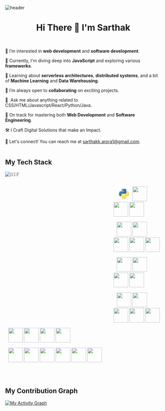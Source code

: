 
![header](https://capsule-render.vercel.app/api?type=waving&color=gradient&customColorList=10&height=300&section=header&text=Hi,%20I'm%20Sarthak%20Arora%20!!%20👋&fontSize=60&animation=fadeIn&fontAlignY=38&desc={Software%20Engineer}%20∪%20{Full%20Stack%20Web%20Developer}&descAlignY=51&descAlign=62) 


<center>

# **Hi There** 👋  **I'm Sarthak**

</center>
<br>

👀 I’m interested in **web development** and **software development**.

🌱 Currently, I'm diving deep into **JavaScript** and exploring various **frameworks**.

🧐 Learning about **serverless architectures**, **distributed systems**, and a bit of **Machine Learning** and **Data Warehousing**.

💞️ I’m always open to **collaborating** on exciting projects.

💬 &nbsp;Ask me about anything related to CSS/HTML/Javascript/React/Python/Java.

🌱 On track for mastering both **Web Development** and **Software Engineering**.

🛠 I Craft Digital Solutions that make an Impact.

📧 Let's connect! You can reach me at sarthakk.arora1@gmail.com.
&nbsp;
&nbsp;<br>
&nbsp;
&nbsp;


## My Tech Stack

<a><img align="left" height="470" width="350" alt="𝙶𝙸𝙵" src="https://i.imgur.com/mtxy6y7.png"></a>

<br> 
<br> 

<code><img style="margin-left: 10px;" height="47" width="47" src="https://raw.githubusercontent.com/github/explore/80688e429a7d4ef2fca1e82350fe8e3517d3494d/topics/python/python.png"></code>
<code><img height="47" width="47" src="https://skillicons.dev/icons?i=java&theme=light"></code>
<code><img height="47" width="47" src="https://skillicons.dev/icons?i=c&theme=light"></code>
<code><img height="47" width="47" src="https://skillicons.dev/icons?i=cpp&theme=light"></code>

<code><img style="margin-left: 10px;" height="47" width="47" src="https://skillicons.dev/icons?i=javascript&theme=light"></code>
<code><img height="47" width="47" src="https://skillicons.dev/icons?i=r&theme=light"></code>
<code><img height="47" width="47" src="https://skillicons.dev/icons?i=firebase&theme=light"></code>
<code><img height="47" width="47" src="https://skillicons.dev/icons?i=sqlite&theme=light"></code>
<code><img height="47" width="47" src="https://skillicons.dev/icons?i=mysql&theme=light"></code>

<code><img style="margin-left: 10px;" height="47" width="47" src="https://skillicons.dev/icons?i=html&theme=light"></code>
<code><img height="47" width="47" src="https://skillicons.dev/icons?i=css&theme=light"></code>
<code><img height="47" width="47" src="https://skillicons.dev/icons?i=react&theme=light"></code>
<code><img height="47" width="47" src="https://skillicons.dev/icons?i=nextjs&theme=light"></code>

<code><img style="margin-left: 10px;" height="47" width="47" src="https://skillicons.dev/icons?i=tailwind&theme=light"></code>
<code><img height="47" width="47" src="https://skillicons.dev/icons?i=bootstrap&theme=light"></code>
<code><img height="47" width="47" src="https://skillicons.dev/icons?i=aws&theme=light"></code>
<code><img height="47" width="47" src="https://skillicons.dev/icons?i=cloudflare&theme=light"></code>
<code><img height="47" width="47" src="https://skillicons.dev/icons?i=netlify&theme=light"></code>

<code><img style="margin-left: 10px;" height="47" width="47" src="https://skillicons.dev/icons?i=svg&theme=light"></code>
<code><img height="47" width="47" src="https://skillicons.dev/icons?i=figma&theme=light"></code>
<code><img height="47" width="47" src="https://skillicons.dev/icons?i=ps&theme=light"></code>
<code><img height="47" width="47" src="https://skillicons.dev/icons?i=git&theme=light"></code>

<code><img style="margin-left: 10px;" height="47" width="47" src="https://skillicons.dev/icons?i=github&theme=light"></code>
<code><img height="47" width="47" src="https://skillicons.dev/icons?i=gitlab&theme=light"></code>
<code><img height="47" width="47" src="https://skillicons.dev/icons?i=visualstudio&theme=light"></code>
<code><img height="47" width="47" src="https://skillicons.dev/icons?i=vscode&theme=light"></code>
<code><img height="47" width="47" src="https://skillicons.dev/icons?i=tensorflow&theme=light"></code>
<code><img height="47" width="47" src="https://skillicons.dev/icons?i=autocad&theme=light"></code>

<br>


<img src="https://i.postimg.cc/NFcy3t7v/ligne-gif-discord-line.gif)](https://postimg.cc/tZBC6LMB" width="1000" height="5" />


## My Contribution Graph

[![My Activity Graph](https://github-readme-activity-graph.vercel.app/graph?username=sarthakkarora&theme=github-dark)](https://github.com/sarthakkarora)
